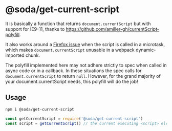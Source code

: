 # @soda/get-current-script

It is basically a function that returns `document.currentScript` but with support for IE9-11, thanks to https://github.com/amiller-gh/currentScript-polyfill.

It also works around a [Firefox  issue](https://bugzilla.mozilla.org/show_bug.cgi?id=1620505) when the script is called in a microtask, which makes `document.currentScript` unusable in a webpack dynamic-imported chunk.

The polyfill implemented here may not adhere strictly to spec when called in async code or in a callback. In these situations the spec calls for `document.currentScript` to return `null`. However, for the grand majority of your document.currentScript needs, this polyfill will do the job!

## Usage

```sh
npm i @soda/get-current-script
```

```js
const getCurrentScript = require('@soda/get-current-script')
const script = getCurrentScript() // the current executing <script> element
```
